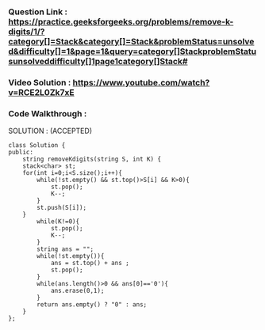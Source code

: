 ### Question Link : https://practice.geeksforgeeks.org/problems/remove-k-digits/1/?category[]=Stack&category[]=Stack&problemStatus=unsolved&difficulty[]=1&page=1&query=category[]StackproblemStatusunsolveddifficulty[]1page1category[]Stack#


### Video Solution : https://www.youtube.com/watch?v=RCE2L0Zk7xE
### Code Walkthrough : 

SOLUTION : (ACCEPTED)
```
class Solution {
public:
    string removeKdigits(string S, int K) {
    stack<char> st;
    for(int i=0;i<S.size();i++){
        while(!st.empty() && st.top()>S[i] && K>0){
            st.pop();
            K--;
        }
        st.push(S[i]);
    }
        while(K!=0){
            st.pop();
            K--;
        }
        string ans = "";
        while(!st.empty()){
            ans = st.top() + ans ;
            st.pop();
        }
        while(ans.length()>0 && ans[0]=='0'){
            ans.erase(0,1);
        }   
        return ans.empty() ? "0" : ans;
    }
};
```